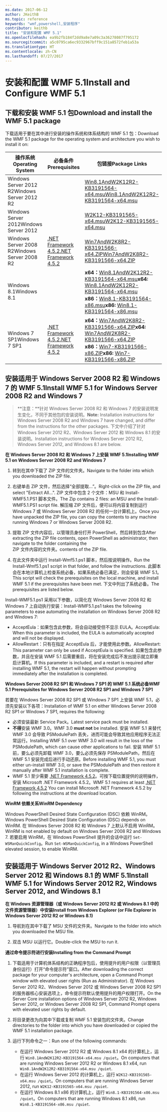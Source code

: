 ```yaml
---
ms.date: 2017-06-12
author: JKeithB
ms.topic: reference
keywords: "wmf,powershell,安装程序"
contributor: keithb
title: "安装和配置 WMF 5.1"
ms.openlocfilehash: ea9b2fb184f2dd9a8e7a09c3a36278087f795172
ms.sourcegitcommit: a5c0795ca6ec9332967bff9c151a8572feb1a53a
ms.translationtype: HT
ms.contentlocale: zh-CN
ms.lasthandoff: 07/27/2017
---
```

# <a name="install-and-configure-wmf-51"></a><span data-ttu-id="db7b9-103">安装和配置 WMF 5.1</span><span class="sxs-lookup"><span data-stu-id="db7b9-103">Install and Configure WMF 5.1</span></span> #


## <a name="download-and-install-the-wmf-51-package"></a><span data-ttu-id="db7b9-104">下载和安装 WMF 5.1 包</span><span class="sxs-lookup"><span data-stu-id="db7b9-104">Download and install the WMF 5.1 package</span></span>

<span data-ttu-id="db7b9-105">下载适用于要在其中进行安装的操作系统和体系结构的 WMF 5.1 包：</span><span class="sxs-lookup"><span data-stu-id="db7b9-105">Download the WMF 5.1 package for the operating system and architecture you wish to install it on:</span></span>

| <span data-ttu-id="db7b9-106">操作系统</span><span class="sxs-lookup"><span data-stu-id="db7b9-106">Operating System</span></span>       | <span data-ttu-id="db7b9-107">必备条件</span><span class="sxs-lookup"><span data-stu-id="db7b9-107">Prerequisites</span></span>       | <span data-ttu-id="db7b9-108">包链接</span><span class="sxs-lookup"><span data-stu-id="db7b9-108">Package Links</span></span>             |
|------------------------|---------------------|---------------------------|
| <span data-ttu-id="db7b9-109">Windows Server 2012 R2</span><span class="sxs-lookup"><span data-stu-id="db7b9-109">Windows Server 2012 R2</span></span> | | [<span data-ttu-id="db7b9-110">Win8.1AndW2K12R2-KB3191564-x64.msu</span><span class="sxs-lookup"><span data-stu-id="db7b9-110">Win8.1AndW2K12R2-KB3191564-x64.msu</span></span>](https://go.microsoft.com/fwlink/?linkid=839516)|
| <span data-ttu-id="db7b9-111">Windows Server 2012</span><span class="sxs-lookup"><span data-stu-id="db7b9-111">Windows Server 2012</span></span>    | | [<span data-ttu-id="db7b9-112">W2K12-KB3191565-x64.msu</span><span class="sxs-lookup"><span data-stu-id="db7b9-112">W2K12-KB3191565-x64.msu</span></span>](https://go.microsoft.com/fwlink/?linkid=839513)|
| <span data-ttu-id="db7b9-113">Windows Server 2008 R2</span><span class="sxs-lookup"><span data-stu-id="db7b9-113">Windows Server 2008 R2</span></span> | [<span data-ttu-id="db7b9-114">.NET Framework 4.5.2</span><span class="sxs-lookup"><span data-stu-id="db7b9-114">.NET Framework 4.5.2</span></span>](https://www.microsoft.com/en-ca/download/details.aspx?id=42642) | [<span data-ttu-id="db7b9-115">Win7AndW2K8R2-KB3191566-x64.ZIP</span><span class="sxs-lookup"><span data-stu-id="db7b9-115">Win7AndW2K8R2-KB3191566-x64.ZIP</span></span>](https://go.microsoft.com/fwlink/?linkid=839523) | 
| <span data-ttu-id="db7b9-116">Windows 8.1</span><span class="sxs-lookup"><span data-stu-id="db7b9-116">Windows 8.1</span></span>            |  | <span data-ttu-id="db7b9-117">**x64：**[Win8.1AndW2K12R2-KB3191564-x64.msu](https://go.microsoft.com/fwlink/?linkid=839516)</span><span class="sxs-lookup"><span data-stu-id="db7b9-117">**x64:** [Win8.1AndW2K12R2-KB3191564-x64.msu](https://go.microsoft.com/fwlink/?linkid=839516)</span></span> </br> <span data-ttu-id="db7b9-118">**x86：**[Win8.1-KB3191564-x86.msu](https://go.microsoft.com/fwlink/?linkid=839521)</span><span class="sxs-lookup"><span data-stu-id="db7b9-118">**x86:** [Win8.1-KB3191564-x86.msu](https://go.microsoft.com/fwlink/?linkid=839521)</span></span> |
| <span data-ttu-id="db7b9-119">Windows 7 SP1</span><span class="sxs-lookup"><span data-stu-id="db7b9-119">Windows 7 SP1</span></span>          | [<span data-ttu-id="db7b9-120">.NET Framework 4.5.2</span><span class="sxs-lookup"><span data-stu-id="db7b9-120">.NET Framework 4.5.2</span></span>](https://www.microsoft.com/en-ca/download/details.aspx?id=42642) | <span data-ttu-id="db7b9-121">**x64：**[Win7AndW2K8R2-KB3191566-x64.ZIP](https://go.microsoft.com/fwlink/?linkid=839523)</span><span class="sxs-lookup"><span data-stu-id="db7b9-121">**x64:** [Win7AndW2K8R2-KB3191566-x64.ZIP](https://go.microsoft.com/fwlink/?linkid=839523)</span></span> </br> <span data-ttu-id="db7b9-122">**x86：**[Win7-KB3191566-x86.ZIP](https://go.microsoft.com/fwlink/?linkid=839522)</span><span class="sxs-lookup"><span data-stu-id="db7b9-122">**x86:** [Win7-KB3191566-x86.ZIP](https://go.microsoft.com/fwlink/?linkid=839522)</span></span>



## <a name="install-wmf-51-for-windows-server-2008-r2-and-windows-7"></a><span data-ttu-id="db7b9-123">安装适用于 Windows Server 2008 R2 和 Windows 7 的 WMF 5.1</span><span class="sxs-lookup"><span data-stu-id="db7b9-123">Install WMF 5.1 for Windows Server 2008 R2 and Windows 7</span></span>

> <span data-ttu-id="db7b9-124">**注意：**针对 Windows Server 2008 R2 和 Windows 7 的安装说明发生变化，不同于其他包的安装说明。</span><span class="sxs-lookup"><span data-stu-id="db7b9-124">**Note:** Installation instructions for Windows Server 2008 R2 and Windows 7 have changed, and differ from the instructions for the other packages.</span></span> <span data-ttu-id="db7b9-125">下文中介绍了针对 Windows Server 2012 R2、Windows Server 2012 和 Windows 8.1 的安装说明。</span><span class="sxs-lookup"><span data-stu-id="db7b9-125">Installation instructions for Windows Server 2012 R2, Windows Server 2012, and Windows 8.1 are below.</span></span>

<span data-ttu-id="db7b9-126">**在 Windows Server 2008 R2 和 Windows 7 上安装 WMF 5.1**</span><span class="sxs-lookup"><span data-stu-id="db7b9-126">**Installing WMF 5.1 on Windows Server 2008 R2 and Windows 7**</span></span>

1. <span data-ttu-id="db7b9-127">转到在其中下载了 ZIP 文件的文件夹。</span><span class="sxs-lookup"><span data-stu-id="db7b9-127">Navigate to the folder into which you downloaded the ZIP file.</span></span> 

2. <span data-ttu-id="db7b9-128">右键单击 ZIP 文件，然后选择“全部提取...”。</span><span class="sxs-lookup"><span data-stu-id="db7b9-128">Right-click on the ZIP file, and select "Extract All...".</span></span> <span data-ttu-id="db7b9-129">ZIP 文件中包含 2 个文件：MSU 和 Install-WMF5.1.PS1 脚本文件。</span><span class="sxs-lookup"><span data-stu-id="db7b9-129">The Zip contains 2 files: an MSU and the Install-WMF5.1.PS1 script file.</span></span> <span data-ttu-id="db7b9-130">解压缩 ZIP 文件后，便可以将内容复制到运行 Windows 7 或 Windows Server 2008 R2 的任何一台计算机上。</span><span class="sxs-lookup"><span data-stu-id="db7b9-130">Once you have unpacked the ZIP file, you can copy the contents to any machine running Windows 7 or Windows Server 2008 R2.</span></span>  

3. <span data-ttu-id="db7b9-131">提取 ZIP 文件内容后，以管理员身份打开 PowerShell，然后转到包含</span><span class="sxs-lookup"><span data-stu-id="db7b9-131">After extracting the ZIP file contents, open PowerShell as administrator, then navigate to the folder containing the</span></span>  
<span data-ttu-id="db7b9-132">ZIP 文件内容的文件夹。</span><span class="sxs-lookup"><span data-stu-id="db7b9-132">contents of the ZIP file.</span></span> 

4. <span data-ttu-id="db7b9-133">在此文件夹中运行 Install-Wmf5.1.ps1 脚本，然后按说明操作。</span><span class="sxs-lookup"><span data-stu-id="db7b9-133">Run the Install-Wmf5.1.ps1 script in that folder, and follow the instructions.</span></span> <span data-ttu-id="db7b9-134">此脚本会在本地计算机上检查系统必备，如果系统必备已满足，则会安装 WMF 5.1。</span><span class="sxs-lookup"><span data-stu-id="db7b9-134">This script will check the prerequisites on the local machine, and install WMF 5.1 if the prerequisites have been met.</span></span> <span data-ttu-id="db7b9-135">下文中列出了系统必备。</span><span class="sxs-lookup"><span data-stu-id="db7b9-135">The prerequisites are listed below.</span></span> 

<span data-ttu-id="db7b9-136">Install-WMF5.1.ps1 采用以下参数，以简化在 Windows Server 2008 R2 和 Windows 7 上自动执行安装：</span><span class="sxs-lookup"><span data-stu-id="db7b9-136">Install-WMF5.1.ps1 takes the following parameters to ease automating the installation on Windows Server 2008 R2 and Windows 7:</span></span>

- <span data-ttu-id="db7b9-137">AcceptEula：如果包含此参数，将会自动接受但不显示 EULA。</span><span class="sxs-lookup"><span data-stu-id="db7b9-137">AcceptEula: When this parameter is included, the EULA is automatically accepted and will not be displayed.</span></span>
- <span data-ttu-id="db7b9-138">AllowRestart：只有在指定 AcceptEula 后，才能使用此参数。</span><span class="sxs-lookup"><span data-stu-id="db7b9-138">AllowRestart: This parameter can only be used if AcceptEula is specified.</span></span> <span data-ttu-id="db7b9-139">如果包含此参数，并且在安装 WMF 5.1 后需要重启，将在安装完成后不发出提示就立即重启计算机。</span><span class="sxs-lookup"><span data-stu-id="db7b9-139">If this parameter is included, and a restart is required after installing WMF 5.1, the restart will happen without prompting immediately after the installation is completed.</span></span> 

<span data-ttu-id="db7b9-140">**Windows Server 2008 R2 SP1 和 Windows 7 SP1 的 WMF 5.1 系统必备**</span><span class="sxs-lookup"><span data-stu-id="db7b9-140">**WMF 5.1 Prerequisites for Windows Server 2008 R2 SP1 and Windows 7 SP1**</span></span>

<span data-ttu-id="db7b9-141">若要在 Windows Server 2008 R2 SP1 或 Windows 7 SP1 上安装 WMF 5.1，必须先安装以下各项：</span><span class="sxs-lookup"><span data-stu-id="db7b9-141">Installation of WMF 5.1 on either Windows Server 2008 R2 SP1 or Windows 7 SP1, requires the following:</span></span>
- <span data-ttu-id="db7b9-142">必须安装最新 Service Pack。</span><span class="sxs-lookup"><span data-stu-id="db7b9-142">Latest service pack must be installed.</span></span>
- <span data-ttu-id="db7b9-143">**不得**安装 WMF 3.0。</span><span class="sxs-lookup"><span data-stu-id="db7b9-143">WMF 3.0 **must not** be installed.</span></span> <span data-ttu-id="db7b9-144">安装 WMF 5.1 来替代 WMF 3.0 会导致 PSModulePath 丢失，进而可能会导致其他应用程序无法正常运行。</span><span class="sxs-lookup"><span data-stu-id="db7b9-144">Installing WMF 5.1 over WMF 3.0 will result in the loss of the PSModulePath, which can cause other applications to fail.</span></span> <span data-ttu-id="db7b9-145">安装 WMF 5.1 前，要么必须先卸载 WMF 3.0，要么必须先保存 PSModulePath，然后在 WMF 5.1 安装完成后进行手动还原。</span><span class="sxs-lookup"><span data-stu-id="db7b9-145">Before installing WMF 5.1, you must either un-install WMF 3.0, or save the PSModulePath and then restore it manually after WMF 5.1 installation is complete.</span></span> 
- <span data-ttu-id="db7b9-146">WMF 5.1 至少需要 [.NET Framework 4.5.2](https://www.microsoft.com/en-ca/download/details.aspx?id=42642)。可按下载位置提供的说明操作，安装 Microsoft .NET Framework 4.5.2。</span><span class="sxs-lookup"><span data-stu-id="db7b9-146">WMF 5.1 requires at least [.NET Framework 4.5.2](https://www.microsoft.com/en-ca/download/details.aspx?id=42642) You can install Microsoft .NET Framework 4.5.2 by following the instructions at the download location.</span></span>

<span data-ttu-id="db7b9-147">**WinRM 依赖关系**</span><span class="sxs-lookup"><span data-stu-id="db7b9-147">**WinRM Dependency**</span></span> 

<span data-ttu-id="db7b9-148">Windows PowerShell Desired State Configuration (DSC) 依赖 WinRM。</span><span class="sxs-lookup"><span data-stu-id="db7b9-148">Windows PowerShell Desired State Configuration (DSC) depends on WinRM.</span></span> <span data-ttu-id="db7b9-149">在 Windows Server 2008 R2 和 Windows 7 上默认不启用 WinRM。</span><span class="sxs-lookup"><span data-stu-id="db7b9-149">WinRM is not enabled by default on Windows Server 2008 R2 and Windows 7.</span></span> <span data-ttu-id="db7b9-150">若要启用 WinRM，在 Windows PowerShell 提升的会话中运行 `Set-WSManQuickConfig`。</span><span class="sxs-lookup"><span data-stu-id="db7b9-150">Run `Set-WSManQuickConfig`, in a Windows PowerShell elevated session, to enable WinRM.</span></span>


## <a name="install-wmf-51-for-windows-server-2012-r2-windows-server-2012-and-windows-81"></a><span data-ttu-id="db7b9-151">安装适用于 Windows Server 2012 R2、Windows Server 2012 和 Windows 8.1 的 WMF 5.1</span><span class="sxs-lookup"><span data-stu-id="db7b9-151">Install WMF 5.1 for Windows Server 2012 R2, Windows Server 2012, and Windows 8.1</span></span>
<span data-ttu-id="db7b9-152">**在 Windows 资源管理器（或 Windows Server 2012 R2 或 Windows 8.1 中的文件资源管理器）中安装**</span><span class="sxs-lookup"><span data-stu-id="db7b9-152">**Install from Windows Explorer (or File Explorer in Windows Server 2012 R2 or Windows 8.1)**</span></span>

1. <span data-ttu-id="db7b9-153">导航到在其中下载了 MSU 文件的文件夹。</span><span class="sxs-lookup"><span data-stu-id="db7b9-153">Navigate to the folder into which you downloaded the MSU file.</span></span>

2. <span data-ttu-id="db7b9-154">双击 MSU 以运行它。</span><span class="sxs-lookup"><span data-stu-id="db7b9-154">Double-click the MSU to run it.</span></span>

<span data-ttu-id="db7b9-155">**通过命令提示符进行安装**</span><span class="sxs-lookup"><span data-stu-id="db7b9-155">**Installing from the Command Prompt**</span></span>

1. <span data-ttu-id="db7b9-156">下载适用于计算机体系结构的正确程序包后，使用提升的用户权限（以管理员身份运行）打开“命令提示符”窗口。</span><span class="sxs-lookup"><span data-stu-id="db7b9-156">After downloading the correct package for your computer's architecture, open a Command Prompt window with elevated user rights (Run as Administrator).</span></span> <span data-ttu-id="db7b9-157">在 Windows Server 2012 R2、Windows Server 2012 或 Windows Server 2008 R2 SP1 的服务器核心安装选项上，命令提示符默认使用提升的用户权限打开。</span><span class="sxs-lookup"><span data-stu-id="db7b9-157">On the Server Core installation options of Windows Server 2012 R2, Windows Server 2012, or Windows Server 2008 R2 SP1, Command Prompt opens with elevated user rights by default.</span></span>

2. <span data-ttu-id="db7b9-158">将目录更改为向其中下载或复制 WMF 5.1 安装包的文件夹。</span><span class="sxs-lookup"><span data-stu-id="db7b9-158">Change directories to the folder into which you have downloaded or copied the WMF 5.1 installation package.</span></span>

3. <span data-ttu-id="db7b9-159">运行下列命令之一：</span><span class="sxs-lookup"><span data-stu-id="db7b9-159">Run one of the following commands:</span></span>
    - <span data-ttu-id="db7b9-160">在运行 Windows Server 2012 R2 或 Windows 8.1 x64 的计算机上，运行 `Win8.1AndW2K12R2-KB3191564-x64.msu /quiet`。</span><span class="sxs-lookup"><span data-stu-id="db7b9-160">On computers that are running Windows Server 2012 R2 or Windows 8.1 x64, run `Win8.1AndW2K12R2-KB3191564-x64.msu /quiet`.</span></span>
    - <span data-ttu-id="db7b9-161">在运行 Windows Server 2012 的计算机上，运行 `W2K12-KB3191565-x64.msu /quiet`。</span><span class="sxs-lookup"><span data-stu-id="db7b9-161">On computers that are running Windows Server 2012, run `W2K12-KB3191565-x64.msu /quiet`.</span></span>
    - <span data-ttu-id="db7b9-162">在运行 Windows 8.1 x86 的计算机上，运行 `Win8.1-KB3191564-x86.msu /quiet`。</span><span class="sxs-lookup"><span data-stu-id="db7b9-162">On computers that are running Windows 8.1 x86, run `Win8.1-KB3191564-x86.msu /quiet`.</span></span>
    
